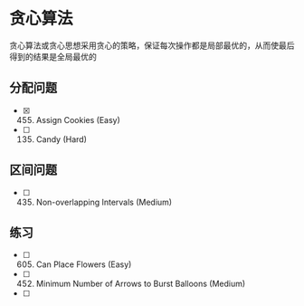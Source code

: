 # 贪心算法

贪心算法或贪心思想采用贪心的策略，保证每次操作都是局部最优的，从而使最后得到的结果是全局最优的

## 分配问题
- [x] 455. Assign Cookies (Easy)
- [ ] 135. Candy (Hard)

## 区间问题
- [ ] 435. Non-overlapping Intervals (Medium)

## 练习
- [ ] 605. Can Place Flowers (Easy)
- [ ] 452. Minimum Number of Arrows to Burst Balloons (Medium)
- [ ] 